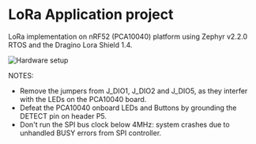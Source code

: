 # LoRa Application project
LoRa implementation on nRF52 (PCA10040) platform using Zephyr v2.2.0 RTOS and the Dragino Lora Shield 1.4. 

![Hardware setup](https://github.com/foldedtoad/lora_app/docs/LoRa_Hardware.jpg)

NOTES:
* Remove the jumpers from J_DIO1, J_DIO2 and J_DIO5, as they interfer with the LEDs on the PCA10040 board.
* Defeat the PCA10040 onboard LEDs and Buttons by grounding the DETECT pin on header P5.
* Don't run the SPI bus clock below 4MHz: system crashes due to unhandled BUSY errors from SPI controller.
